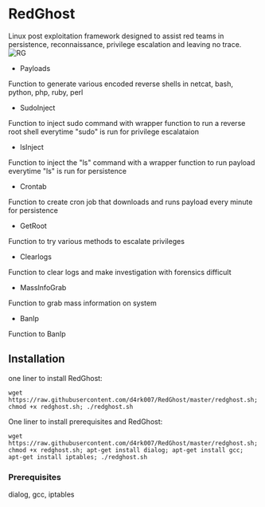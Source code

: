 # RedGhost
Linux post exploitation framework designed to assist red teams in persistence, reconnaissance, privilege escalation and leaving no trace. 
![RG](https://user-images.githubusercontent.com/44454186/61165432-0ac12280-a510-11e9-8a44-191c36d49fe5.PNG)

- Payloads

Function to generate various encoded reverse shells in
netcat, bash, python, php, ruby, perl

- SudoInject

Function to inject sudo command with wrapper function to run a reverse root shell everytime "sudo" is run for privilege     escalataion

- lsInject 

Function to inject the "ls" command with a wrapper function to run payload everytime "ls" is run for persistence


- Crontab

Function to create cron job that downloads and runs payload every minute for persistence


- GetRoot

Function to try various methods to escalate privileges


- Clearlogs

Function to clear logs and make investigation with forensics difficult


- MassInfoGrab

Function to grab mass information on system


- BanIp

Function to BanIp


## Installation

one liner to install RedGhost:
```
wget https://raw.githubusercontent.com/d4rk007/RedGhost/master/redghost.sh; chmod +x redghost.sh; ./redghost.sh
```

One liner to install prerequisites and RedGhost:
```
wget https://raw.githubusercontent.com/d4rk007/RedGhost/master/redghost.sh; chmod +x redghost.sh; apt-get install dialog; apt-get install gcc; apt-get install iptables; ./redghost.sh
```

### Prerequisites

dialog, gcc, iptables
